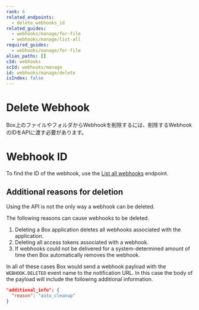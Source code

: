 ```yaml
---
rank: 6
related_endpoints:
  - delete_webhooks_id
related_guides:
  - webhooks/manage/for-file
  - webhooks/manage/list-all
required_guides:
  - webhooks/manage/for-file
alias_paths: []
cId: webhooks
scId: webhooks/manage
id: webhooks/manage/delete
isIndex: false
---
```

# Delete Webhook

Box上のファイルやフォルダからWebhookを削除するには、削除するWebhookのIDをAPIに渡す必要があります。

<Samples id="delete_webhooks_id">

</Samples>

<Message type="notice">

# Webhook ID

To find the ID of the webhook, use the [List all webhooks][1] endpoint.

</Message>

## Additional reasons for deletion

Using the API is not the only way a webhook can be deleted.

The following reasons can cause webhooks to be deleted.

1. Deleting a Box application deletes all webhooks associated with the application.
2. Deleting all access tokens associated with a webhook.
3. If webhooks could not be delivered for a system-determined amount of time then Box automatically removes the webhook.

In all of these cases Box would send a webhook payload with the `WEBHOOK.DELETED` event name to the notification URL. In this case the body of the payload will include the following additional information.

```json
"additional_info": {
  "reason": "auto_cleanup"
}
```

[1]: guide://webhooks/manage/list-all
